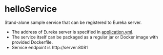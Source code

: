 # helloService
Stand-alone sample service that can be registered to Eureka server. 
* The address of Eureka server is specified in [application.yml](src/main/resources/application.yml).
* The service itself can be packaged as a regular jar or Docker image with provided Dockerfile. 
* Service endpoint is http://server:8081